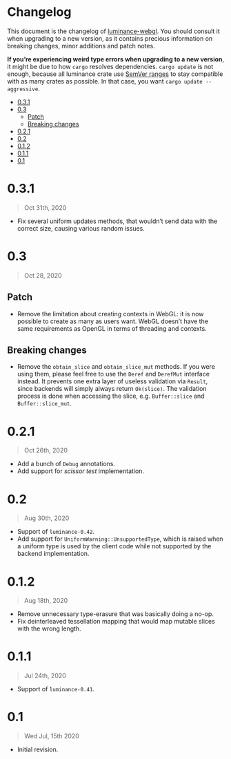 # Changelog

This document is the changelog of [luminance-webgl](https://crates.io/crates/luminance-webgl).
You should consult it when upgrading to a new version, as it contains precious information on
breaking changes, minor additions and patch notes.

**If you’re experiencing weird type errors when upgrading to a new version**, it might be due to
how `cargo` resolves dependencies. `cargo update` is not enough, because all luminance crate use
[SemVer ranges](https://doc.rust-lang.org/cargo/reference/specifying-dependencies.html) to stay
compatible with as many crates as possible. In that case, you want `cargo update --aggressive`.

<!-- vim-markdown-toc GFM -->

* [0.3.1](#031)
* [0.3](#03)
  * [Patch](#patch)
  * [Breaking changes](#breaking-changes)
* [0.2.1](#021)
* [0.2](#02)
* [0.1.2](#012)
* [0.1.1](#011)
* [0.1](#01)

<!-- vim-markdown-toc -->

# 0.3.1

> Oct 31th, 2020

- Fix several uniform updates methods, that wouldn’t send data with the correct size, causing various random issues.

# 0.3

> Oct 28, 2020

## Patch

- Remove the limitation about creating contexts in WebGL: it is now possible to create as many as users want. WebGL
  doesn’t have the same requirements as OpenGL in terms of threading and contexts.

## Breaking changes

- Remove the `obtain_slice` and `obtain_slice_mut` methods. If you were using them, please feel free to use the `Deref`
  and `DerefMut` interface instead. It prevents one extra layer of useless validation via `Result`, since backends will
  simply always return `Ok(slice)`. The validation process is done when accessing the slice, e.g. `Buffer::slice` and
  `Buffer::slice_mut`.

# 0.2.1

> Oct 26th, 2020

- Add a bunch of `Debug` annotations.
- Add support for _scissor test_ implementation.

# 0.2

> Aug 30th, 2020

- Support of `luminance-0.42`.
- Add support for `UniformWarning::UnsupportedType`, which is raised when a uniform type is used by the client
  code while not supported by the backend implementation.

# 0.1.2

> Aug 18th, 2020

- Remove unnecessary type-erasure that was basically doing a no-op.
- Fix deinterleaved tessellation mapping that would map mutable slices with the wrong length.

# 0.1.1

> Jul 24th, 2020

- Support of `luminance-0.41`.

# 0.1

> Wed Jul, 15th 2020

- Initial revision.

[luminance-webgl]: https://crates.io/crates/luminance-webgl
